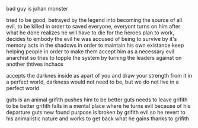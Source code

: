 bad guy is johan monster

tried to be good, 
betrayed by the legend into becoming the source of all evil, to be killed in order to saved everyone, 
everyont turns on him after what he done
realizes he will have to die for the heroes plan to work,
decides to embody the evil he was accused of being to survive by it's memory
acts in the shadows in order to maintain his own existance
keep helping people in order to make them accept him as a necessary evil
anarchist so tries to topple the system by turning the leaders against on another
thtives inchaos 

accepts the darknes inside as apart of you and draw your strength from it
in a perfect world, darkness would not need to be, but we do not live in a perfect world


guts is an animal
grifith pushes him to be better
guts needs to leave grifith to be better
grifith falls in a mental place where he turns evil because of his departure
guts new found purpose is broken by grifith evil so he revert to his animalistic nature and works to get back what he gains thanks to grifith 


